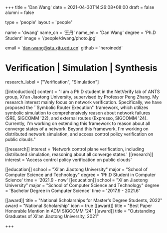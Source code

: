 +++
title = 'Dan Wang'
date = 2021-04-30T14:26:08+08:00
draft = false
alumni = false

type = 'people'
layout = 'people'

name = 'dwang'
name_cn = '王丹'
name_en = 'Dan Wang'
degree = 'Ph.D Student'
image = '/people/dwang/photo.jpg'

email = 'dan-wang@stu.xjtu.edu.cn'
github = 'heroinedd'

# Verification | Simulation | Synthesis
research_label = ["Verification", "Simulation"]

[[introduction]]
    content = "I am a Ph.D student in the NetVerify lab of ANTS group, Xi'an Jiaotong University, supervised by Professor Peng Zhang. My research interest mainly focus on network verification. Specifically, we have proposed the ``Symbolic Router Execution'' framework, which utilizes symbolic simulation to comprehensively reason about network failures (SRE, SIGCOMM '22), and external routes (Expresso, SIGCOMM '24). Currently, I'm working on extending this framework to reason about all converge states of a network. Beyond this framework, I'm working on distributed network simulation, and access control policy verification on public clouds."

[[research]]
    interest = 'Network control plane verification, including distributed simulation, reasoning about all converge states.'
[[research]]
    interest = 'Access control policy verification on public clouds'

[[education]]
    school = "Xi'an Jiaotong University"
    major = "School of Computer Science and Technology"
    degree = 'Ph.D Student in Computer Science'
    time = '2021.9 - now'
[[education]]
    school = "Xi'an Jiaotong University"
    major = "School of Computer Science and Technology"
    degree = 'Bachelor Degree in Computer Science'
    time = '2017.9 - 2021.6'

[[award]]
    title = "National Scholarships for Master's Degree Students, 2022"
    award = "National Scholarship"
    icon = true
[[award]]
    title = "Best Paper Honorable Mention in ACM SIGCOMM '24"
[[award]]
    title = "Outstanding Graduates of Xi'an Jiaotong University, 2021"    

+++
